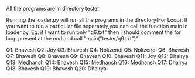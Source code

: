All the programs are in directory tester.

Running the loader.py will run all the programs in the directory(For Loop). If you want to run a particular file seperately,you can call the function main in loader.py. Eg: if I want to run only "q6.txt" then I should comment the for loop present at the end and call "main("tester/q6.txt")"

Q1: Bhavesh
Q2: Joy
Q3: Bhavesh
Q4: Nokzendi
Q5: Nokzendi
Q6: Bhavesh
Q7: Bhavesh
Q8: Bhavesh
Q9: Bhavesh
Q10: Bhavesh
Q11: Joy
Q12: Dhairya
Q13: Medhansh
Q14: Bhavesh
Q15: Medhansh
Q16: Medhansh
Q17: Dhairya
Q18: Bhavesh
Q19: Bhavesh
Q20: Dhairya